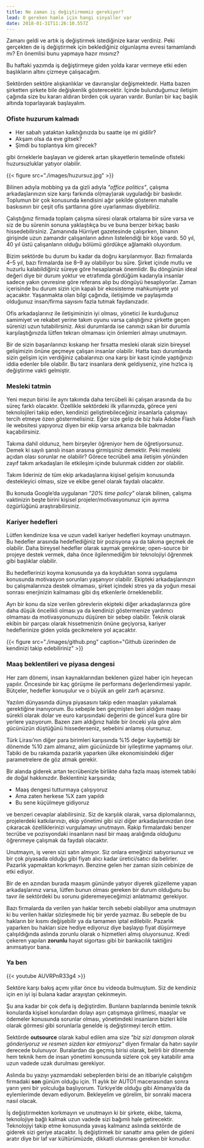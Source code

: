 ```yaml
---
title: Ne zaman iş değiştirmemiz gerekiyor?
lead: O gereken hamle için hangi sinyaller var
date: 2018-01-31T11:26:10.557Z
---
```


Zamanı geldi ve artık iş değiştirmek istediğinize karar verdiniz. Peki gerçekten de iş değiştirmek için beklediğiniz olgunlaşma evresi tamamlandı mı? En önemlisi bunu yapmaya hazır mısınız?

Bu haftaki yazımda iş değiştirmeye giden yolda karar vermeye etki eden başlıkların altını çizmeye çalışacağım.

Sektörden sektöre alışkanlıklar ve davranışlar değişmektedir. Hatta bazen şirketten şirkete bile değişkenlik gösterecektir. İçinde bulunduğumuz iletişim çağında size bu kararı aldıran birden çok uyaran vardır. Bunları bir kaç başlık altında toparlayarak başlayalım.

### Ofiste huzurum kalmadı
* Her sabah yataktan kalktığınızda bu saatte işe mi gidilir?
* Akşam olsa da eve gitsek?
* Şimdi bu toplantıya kim girecek?

gibi örneklerle başlayan ve giderek artan şikayetlerin temelinde ofisteki huzursuzluklar yatıyor olabilir.

{{< figure src="./images/huzursuz.jpg" >}}

Bilinen adıyla mobbing ya da gizli adıyla _"office politics"_, çalışma arkadaşlarınızın size karşı farkında ol(may)arak uyguladığı bir baskıdır. Toplumun bir çok konusunda kendisini ağır şekilde gösteren mahalle baskısının bir çeşit ofis şartlarına göre uyarlanması diyebiliriz.

Çalıştığınız firmada toplam çalışma süresi olarak ortalama bir süre varsa ve siz de bu sürenin sonuna yaklaştıkça bu ve buna benzer birkaç baskı hissedebilirsiniz. Zamanında Hürriyet gazetesinde çalışırken, binanın girişinde uzun zamandır çalışanların adının listelendiği bir köşe vardı. 50 yıl, 40 yıl üstü çalışanların olduğu bölümü gördükçe ağlamaklı oluyordum.

Bizim sektörde bu durum bu kadar da doğru karşılanmıyor. Bazı firmalarda 4–5 yıl, bazı firmalarda ise 8–9 ay olabiliyor bu süre. Şirket içinde mutlu ve huzurlu kalabildiğiniz süreye göre hesaplamak önemlidir. Bu döngünün ideal değeri diye bir durum yoktur ve etrafımda gördüğüm kadarıyla insanlar sadece yakın çevresine göre referans alıp bu döngüyü hesaplıyorlar. Zaman içerisinde bu durum sizin için kapalı bir ekosisteme mahkumiyete yol açacaktır. Yaşanmakta olan bilgi çağında, iletişimde ve paylaşımda olduğunuz insan/firma sayısını fazla tutmak faydanızadır.

Ofis arkadaşlarınız ile iletişiminizin iyi olması, yönetici ile kurduğunuz samimiyet ve rekabet yerine takım oyunu varsa çalıştığınız şirkette geçen sürenizi uzun tutabilirsiniz. Aksi durumlarda ise canınızı sıkan bir durumla karşılaştığınızda lütfen tekrarı olmaması için önlemleri almayı unutmayın.

Bir de sizin başarılarınızı kıskanıp her fırsatta mesleki olarak sizin bireysel gelişimizin önüne geçmeye çalışan insanlar olabilir. Hatta bazı durumlarda sizin gelişim için verdiğiniz çabalarınızı ona karşı bir kasıt içinde yaptığınızı iddia edenler bile olabilir. Bu tarz insanlara denk geldiyseniz, yine hızlıca iş değiştirme vakti gelmiştir.

### Mesleki tatmin

Yeni mezun birisi ile aynı takımda daha tercübeli iki çalışan arasında da bu süreç farklı olacaktır. Özellikle sektördeki ilk yıllarınızda, görece yeni teknolojileri takip eden, kendinizi geliştirebileceğiniz insanlarla çalışmayı tercih etmeye özen göstermelisiniz. Eğer size gelip de biz hala Adobe Flash ile websitesi yapıyoruz diyen bir ekip varsa arkanıza bile bakmadan kaçabilirsiniz.

Takıma dahil oldunuz, hem birşeyler öğreniyor hem de öğretiyorsunuz. Demek ki sayılı şanslı insan arasına girmişsiniz demektir. Peki mesleki açıdan olası sorunlar ne olabilir? Görece tecrübeli ama iletişim yönünden zayıf takım arkadaşları ile etkileşim içinde bulunmak cidden zor olabilir.

Takım lideriniz de tüm ekip arkadaşlarına kişisel gelişim konusunda destekleyici olması, size ve ekibe genel olarak faydalı olacaktır.

Bu konuda Google’da uygulanan _"20% time policy"_ olarak bilinen, çalışma vaktinizin beşte birini kişisel projeler/motivasyonunuz için ayırma özgürlüğünü araştırabilirsiniz.

### Kariyer hedefleri

Lütfen kendinize kısa ve uzun vadeli kariyer hedefleri koymayı unutmayın. Bu hedefler arasında hedeflediğiniz bir pozisyona ya da takıma geçmek de olabilir. Daha bireysel hedefler olarak saymak gerekirse; open-source bir projeye destek vermek, daha önce ilgilenmediğim bir teknolojiyi öğrenmek gibi başlıklar olabilir.

Bu hedeflerinizi koyma konusunda ya da koyduktan sonra uygulama konusunda motivasyon sorunları yaşanıyor olabilir. Ekipteki arkadaşlarınızın bu çalışmalarınıza destek olmaması, şirket içindeki stres ya da yoğun mesai sonrası enerjinizin kalmaması gibi dış etkenlerle örneklenebilir.

Ayrı bir konu da size verilen görevlerin ekipteki diğer arkadaşlarınıza göre daha düşük öncelikli olması ya da kendinizi göstermenize yardımcı olmaması da motivasyonunuzu düşüren bir sebep olabilir. Teknik olarak ekibin bir parçası olarak hissetmenizin önüne geçiyorsa, kariyer hedeflerinize giden yolda gecikmelere yol açacaktır.

{{< figure src="./images/github.png" caption="Github üzerinden de kendinizi takip edebiliriniz" >}}

### Maaş beklentileri ve piyasa dengesi

Her zam dönemi, insan kaynaklarından beklenen güzel haber için heyecan yapılır. Öncesinde bir kaç görüşme ile performans değerlendirmesi yapılır. Bütçeler, hedefler konuşulur ve o büyük an gelir zarfı açarsınız.

Yazılım dünyasında dünya piyasasını takip eden maaşları yakalamak gerektiğine inanıyorum. Bu sebeple ben geçmişten beri aldığım maaşı sürekli olarak dolar ve euro karşısındaki değerini de güncel kura göre bir yerlere yazıyorum. Bazen zam aldığınız halde bir önceki yıla göre alım gücünüzün düştüğünü hissederseniz, sebebini anlamış olursunuz.

Türk Lirası’nın diğer para birimleri karşısında %15 değer kaybettiği bir dönemde %10 zam almanız, alım gücünüzde bir iyileştirme yapmamış olur. Tabiki de bu rakamda pazarlık yaparken ülke ekonomisindeki diğer parametrelere de göz atmak gerekir.

Bir alanda giderek artan tecrübenizle birlikte daha fazla maaş istemek tabiki de doğal hakkınızdır. Beklentiniz karşısında;

* Maaş dengesi tutturmaya çalışıyoruz
* Ama zaten herkese %X zam yapıldı
* Bu sene küçülmeye gidiyoruz

ve benzeri cevaplar alabilirsiniz. Siz de karşılık olarak, varsa diplomalarınızı, projelerdeki katkılarınızı, ekip yönetimi gibi sizi diğer arkadaşlarınızdan öne çıkaracak özelliklerinizi vurgulamayı unutmayın. Rakip firmalardaki benzer tecrübe ve pozisyondaki insanların nasıl bir maaş aralığında olduğunu öğrenmeye çalışmak da faydalı olacaktır.

Unutmayın, iş veren sizi satın almıyor. Siz onlara emeğinizi satıyorsunuz ve bir çok piyasada olduğu gibi fiyatı alıcı kadar üretici/satıcı da belirler. Pazarlık yapmaktan korkmayın. Benzine gelen her zaman sizin cebinize de etki ediyor.

Bir de en azından burada maaşım gününde yatıyor diyerek güzelleme yapan arkadaşlarınız varsa, lütfen bunun olması gereken bir durum olduğunu bu tavır ile sektördeki bu sorunu gideremeyeceğimizi anlatmamız gerekiyor.

Bazı firmalarda da verilen yan haklar tercih sebebi olabiliyor ama unutmayın ki bu verilen haklar sözleşmede hiç bir yerde yazmaz. Bu sebeple de bu hakların bir kısmı değişebilir ya da tamamen iptal edilebilir. Pazarlık yaparken bu hakları size hediye ediyoruz diye başlayıp fiyat düşürmeye çalışıldığında aslında zorunlu olarak o hizmetleri almış oluyorsunuz. Kredi çekeren yapılan **zorunlu** hayat sigortası gibi bir bankacılık taktiğini anımsatıyor bana.

### Ya ben

{{< youtube AUVRPnR33g4 >}}

Sektöre karşı bakış açımı yıllar önce bu videoda bulmuştum. Siz de kendiniz için en iyi işi bulana kadar arayıştan çekinmeyin.

Şu ana kadar bir çok defa iş değiştirdim. Bunların bazılarında benimle teknik konularda kişisel konulardan dolayı aşırı çatışmaya girilmesi, maaşlar ve ödemeler konusunda sorunlar olması, yönetimdeki insanların bizleri köle olarak görmesi gibi sorunlarla genelde iş değiştirmeyi tercih ettim.

Sektörde **outsource** olarak kabul edilen ama size _"biz sizi danışman olarak gönderiyoruz ve resmen sizden kar etmiyoruz"_ diyen firmalar da hatırı sayılır derecede bulunuyor. Buralardan da geçmiş birisi olarak, belirli bir dönemde hem teknik hem de insan yönetimi konusunda sizlere çok şey katabilir ama uzun vadede uzak durulması gerekiyor.

Aslında bu yazıyı yazmamdaki sebeplerden birisi de an itibariyle çalıştığım firmadaki **son** günüm olduğu için. 11 aylık bir AUTO1 macerasından sonra yarın yeni bir yolculuğa başlıyorum. Türkiye’de olduğu gibi Almanya’da da eylemlerimde devam ediyorum. Bekleyelim ve görelim, bir sonraki macera nasıl olacak.

İş değiştirmekten korkmayın ve unutmayın ki bir şirkete, ekibe, takıma, teknolojiye bağlı kalmak uzun vadede sizi bağımlı hale getirecektir. Teknolojiyi takip etme konusunda yavaş kalmanız aslında sektörde de giderek sizi geriye atacaktır. İş değiştirmek bir sanattır ama gelen de gideni aratır diye bir laf var kültürümüzde, dikkatli olunması gereken bir konudur.
